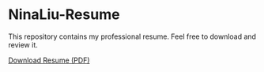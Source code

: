 # NinaLiu-Resume

This repository contains my professional resume. Feel free to download and review it.

[Download Resume (PDF)](https://github.com/NinaLiu-D/NinaLiu-Resume/raw/main/Nina_Liu_Resume.pdf)
